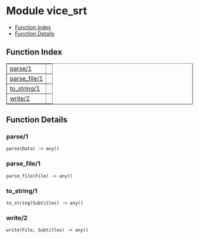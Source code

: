 

# Module vice_srt #
* [Function Index](#index)
* [Function Details](#functions)

<a name="index"></a>

## Function Index ##


<table width="100%" border="1" cellspacing="0" cellpadding="2" summary="function index"><tr><td valign="top"><a href="#parse-1">parse/1</a></td><td></td></tr><tr><td valign="top"><a href="#parse_file-1">parse_file/1</a></td><td></td></tr><tr><td valign="top"><a href="#to_string-1">to_string/1</a></td><td></td></tr><tr><td valign="top"><a href="#write-2">write/2</a></td><td></td></tr></table>


<a name="functions"></a>

## Function Details ##

<a name="parse-1"></a>

### parse/1 ###

`parse(Data) -> any()`

<a name="parse_file-1"></a>

### parse_file/1 ###

`parse_file(File) -> any()`

<a name="to_string-1"></a>

### to_string/1 ###

`to_string(Subtitles) -> any()`

<a name="write-2"></a>

### write/2 ###

`write(File, Subtitles) -> any()`

